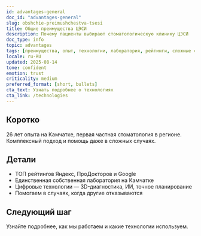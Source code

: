 ```yaml
---
id: advantages-general
doc_id: "advantages-general"
slug: obshchie-preimushchestva-tsesi
title: Общие преимущества ЦЭСИ
description: Почему пациенты выбирают стоматологическую клинику ЦЭСИ
doc_type: info
topic: advantages
tags: [преимущества, опыт, технологии, лаборатория, рейтинги, сложные случаи]
locale: ru-RU
updated: 2025-08-14
tone: confident
emotion: trust
criticality: medium
preferred_format: [short, bullets]
cta_text: Узнать подробнее о технологиях
cta_link: /technologies
---
```


## Коротко
26 лет опыта на Камчатке, первая частная стоматология в регионе. Комплексный подход и помощь даже в сложных случаях.

## Детали
- ТОП рейтингов Яндекс, ПроДокторов и Google  
- Единственная собственная лаборатория на Камчатке  
- Цифровые технологии — 3D-диагностика, ИИ, точное планирование  
- Помогаем в случаях, когда другие отказываются

## Следующий шаг
Узнайте подробнее, как мы работаем и какие технологии используем.
